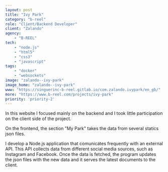 ```yaml
---
layout: post
title: "Ivy Park"
category: "b-reel"
role: "Client/Backend Developer"
client: "Zalando"
agency:
    - "B-REEL"
tech:
    - "node.js"
    - "html5"
    - "css3"
    - "javascript"
tags:
    - "docker"
    - "websockets"
image: "zalando--ivy-park"
image_home: "zalando--ivy-park"
www: "https://singuerinc-b-reel.gitlab.io/com.zalando.ivypark/en_gb/"
more: "https://www.b-reel.com/projects/ivy-park"
priority: 'priority-2'
---
```


In this website I focused mainly on the backend and I took little participation on the client side of the project.

On the frontend, the section "My Park" takes the data from several statics json files.

I develop a Node.js application that comunicates frequently with an external API. This API collects data from different social media sources, such as Instagram and Facebook. Once the data is fetched, the program updates the json files with the new data and it serves the latest documents to the client.